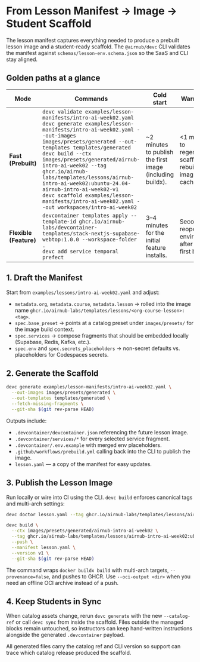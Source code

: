# From Lesson Manifest → Image → Student Scaffold

The lesson manifest captures everything needed to produce a prebuilt lesson image and a student-ready scaffold. The `@airnub/devc` CLI validates the manifest against `schemas/lesson-env.schema.json` so the SaaS and CLI stay aligned.

## Golden paths at a glance

| Mode | Commands | Cold start | Warm start |
| --- | --- | --- | --- |
| **Fast (Prebuilt)** | `devc validate examples/lesson-manifests/intro-ai-week02.yaml`<br>`devc generate examples/lesson-manifests/intro-ai-week02.yaml --out-images images/presets/generated --out-templates templates/generated`<br>`devc build --ctx images/presets/generated/airnub-intro-ai-week02 --tag ghcr.io/airnub-labs/templates/lessons/airnub-intro-ai-week02:ubuntu-24.04-airnub-intro-ai-week02-v1`<br>`devc scaffold examples/lesson-manifests/intro-ai-week02.yaml --out workspaces/intro-ai-week02` | ~2 minutes to publish the first image (including buildx). | <1 minute to regenerate scaffold or rebuild once image is cached. |
| **Flexible (Feature)** | `devcontainer templates apply --template-id ghcr.io/airnub-labs/devcontainer-templates/stack-nextjs-supabase-webtop:1.0.0 --workspace-folder .`<br>`devc add service temporal prefect` | 3–4 minutes for the initial feature installs. | Seconds to reopen the environment after the first build. |

## 1. Draft the Manifest

Start from `examples/lessons/intro-ai-week02.yaml` and adjust:

* `metadata.org`, `metadata.course`, `metadata.lesson` → rolled into the image name `ghcr.io/airnub-labs/templates/lessons/<org-course-lesson>:<tag>`.
* `spec.base_preset` → points at a catalog preset under `images/presets/` for the image build context.
* `spec.services` → compose fragments that should be embedded locally (Supabase, Redis, Kafka, etc.).
* `spec.env` and `spec.secrets_placeholders` → non-secret defaults vs. placeholders for Codespaces secrets.

## 2. Generate the Scaffold

```bash
devc generate examples/lesson-manifests/intro-ai-week02.yaml \
  --out-images images/presets/generated \
  --out-templates templates/generated \
  --fetch-missing-fragments \
  --git-sha $(git rev-parse HEAD)
```

Outputs include:

* `.devcontainer/devcontainer.json` referencing the future lesson image.
* `.devcontainer/services/*` for every selected service fragment.
* `.devcontainer/.env.example` with merged env placeholders.
* `.github/workflows/prebuild.yml` calling back into the CLI to publish the image.
* `lesson.yaml` — a copy of the manifest for easy updates.

## 3. Publish the Lesson Image

Run locally or wire into CI using the CLI. `devc build` enforces canonical tags and multi-arch settings:

```bash
devc doctor lesson.yaml --tag ghcr.io/airnub-labs/templates/lessons/airnub-intro-ai-week02:ubuntu-24.04-airnub-intro-ai-week02-v1

devc build \
  --ctx images/presets/generated/airnub-intro-ai-week02 \
  --tag ghcr.io/airnub-labs/templates/lessons/airnub-intro-ai-week02:ubuntu-24.04-airnub-intro-ai-week02-v1 \
  --push \
  --manifest lesson.yaml \
  --version v1 \
  --git-sha $(git rev-parse HEAD)
```

The command wraps `docker buildx build` with multi-arch targets, `--provenance=false`, and pushes to GHCR. Use `--oci-output <dir>` when you need an offline OCI archive instead of a push.

## 4. Keep Students in Sync

When catalog assets change, rerun `devc generate` with the new `--catalog-ref` or call `devc sync` from inside the scaffold. Files outside the managed blocks remain untouched, so instructors can keep hand-written instructions alongside the generated `.devcontainer` payload.

All generated files carry the catalog ref and CLI version so support can trace which catalog release produced the scaffold.

